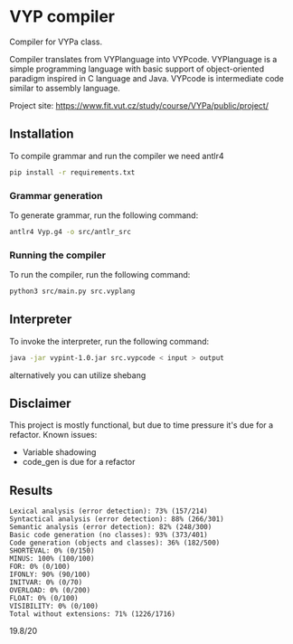 # VYP compiler
Compiler for VYPa class.

Compiler translates from VYPlanguage into VYPcode. 
VYPlanguage is a simple programming language with basic support of object-oriented paradigm inspired in C language and Java.
VYPcode is intermediate code similar to assembly language.

Project site: https://www.fit.vut.cz/study/course/VYPa/public/project/

## Installation
To compile grammar and run the compiler we need antlr4
```bash
pip install -r requirements.txt
```

### Grammar generation
To generate grammar, run the following command:
```bash
antlr4 Vyp.g4 -o src/antlr_src
```

### Running the compiler
To run the compiler, run the following command:
```bash
python3 src/main.py src.vyplang
```

## Interpreter
To invoke the interpreter, run the following command:
```bash
java -jar vypint-1.0.jar src.vypcode < input > output
```
alternatively you can utilize shebang

## Disclaimer
This project is mostly functional, but due to time pressure it's due for a refactor.
Known issues:
- Variable shadowing
- code_gen is due for a refactor 

## Results
```
Lexical analysis (error detection): 73% (157/214)
Syntactical analysis (error detection): 88% (266/301)
Semantic analysis (error detection): 82% (248/300)
Basic code generation (no classes): 93% (373/401)
Code generation (objects and classes): 36% (182/500)
SHORTEVAL: 0% (0/150)
MINUS: 100% (100/100)
FOR: 0% (0/100)
IFONLY: 90% (90/100)
INITVAR: 0% (0/70)
OVERLOAD: 0% (0/200)
FLOAT: 0% (0/100)
VISIBILITY: 0% (0/100)
Total without extensions: 71% (1226/1716)
```
19.8/20
